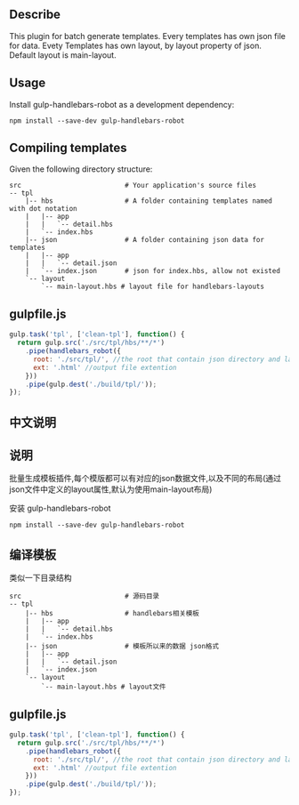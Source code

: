 ## Describe

This plugin for batch generate templates.
Every templates has own json file for data.
Evety Templates has own layout, by layout property of json.
Default layout is main-layout.

## Usage

Install gulp-handlebars-robot as a development dependency:

```shell
npm install --save-dev gulp-handlebars-robot
```

## Compiling templates

Given the following directory structure:

```
src                          # Your application's source files
-- tpl
    |-- hbs                  # A folder containing templates named with dot notation
    |   |-- app
    |   |   `-- detail.hbs
    |   `-- index.hbs
    |-- json                 # A folder containing json data for templates
    |   |-- app
    |   |   `-- detail.json
    |   `-- index.json       # json for index.hbs, allow not existed
    `-- layout
        `-- main-layout.hbs # layout file for handlebars-layouts
```

## gulpfile.js

``` javascript
gulp.task('tpl', ['clean-tpl'], function() {
  return gulp.src('./src/tpl/hbs/**/*')
    .pipe(handlebars_robot({
      root: './src/tpl/', //the root that contain json directory and layout directory
      ext: '.html' //output file extention
    }))
    .pipe(gulp.dest('./build/tpl/'));
});
```
## 中文说明

## 说明

批量生成模板插件,每个模版都可以有对应的json数据文件,以及不同的布局(通过json文件中定义的layout属性,默认为使用main-layout布局)

安装 gulp-handlebars-robot

```shell
npm install --save-dev gulp-handlebars-robot
```

## 编译模板

类似一下目录结构

```
src                          # 源码目录
-- tpl
    |-- hbs                  # handlebars相关模板
    |   |-- app
    |   |   `-- detail.hbs
    |   `-- index.hbs
    |-- json                 # 模板所以来的数据 json格式
    |   |-- app
    |   |   `-- detail.json
    |   `-- index.json
    `-- layout
        `-- main-layout.hbs # layout文件
```

## gulpfile.js

``` javascript
gulp.task('tpl', ['clean-tpl'], function() {
  return gulp.src('./src/tpl/hbs/**/*')
    .pipe(handlebars_robot({
      root: './src/tpl/', //the root that contain json directory and layout directory
      ext: '.html' //output file extention
    }))
    .pipe(gulp.dest('./build/tpl/'));
});
```

